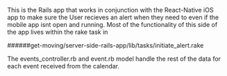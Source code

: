 This is the Rails app that works in conjunction with the React-Native iOS app to make sure the User recieves an alert when they need to even if the mobile app isnt open and running. Most of the functionality of this side of the app lives within the rake task in

######get-moving/server-side-rails-app/lib/tasks/initiate_alert.rake

The events_controller.rb and event.rb model handle the rest of the data for each event received from the calendar.
